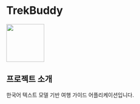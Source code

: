 # TrekBuddy
<img src="[./경로/파일이름.확장자](https://github.com/Yang-ga-hyeon/TrekBuddy/issues/4#issue-1986979070)" width="100" height="100"/>

## 프로젝트 소개
한국어 텍스트 모델 기반 여행 가이드 어플리케이션입니다.

